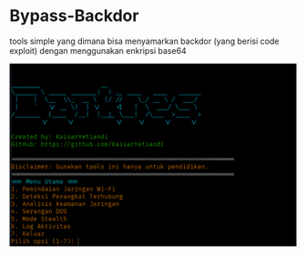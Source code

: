 # Bypass-Backdor
tools simple yang dimana bisa menyamarkan backdor (yang berisi code exploit) dengan menggunakan enkripsi base64


![alt text](https://github.com/KaisarYetiandi/WifiDDos/blob/main/UpdateWifiDDos.png?raw=true) 
